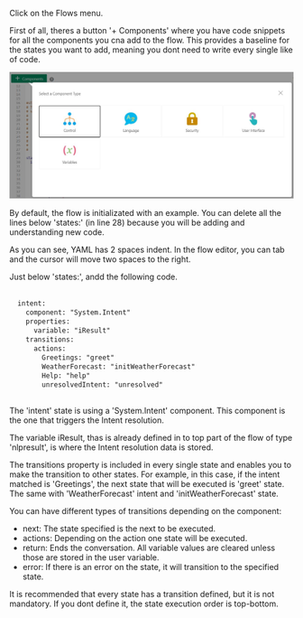 Click on the Flows menu.

First of all, theres a button '+ Components' where you have code snippets for all the components you cna add to the flow. This provides a baseline for the states you want to add, meaning you dont need to write every single like of code.

![Oracle Digital Assistant - component palette](./assets/components-palete.jpg)

By default, the flow is initializated with an example. You can delete all the lines below 'states:' (in line 28) because you will be adding and understanding new code.

As you can see, YAML has 2 spaces indent. In the flow editor, you can tab and the cursor will move two spaces to the right.

Just below 'states:', andd the following code.
<pre>
    <code>
  intent:
    component: "System.Intent"
    properties:
      variable: "iResult"
    transitions:
      actions:
        Greetings: "greet"
        WeatherForecast: "initWeatherForecast"
        Help: "help"
        unresolvedIntent: "unresolved"
    </code>
</pre>
The 'intent' state is using a 'System.Intent' component. This component is the one that triggers the Intent resolution.

The variable iResult, thas is already defined in to top part of the flow of type 'nlpresult', is where the Intent resolution data is stored.

The transitions property is included in every single state and enables you to make the transition to other states. For example, in this case, if the intent matched is 'Greetings', the next state that will be executed is 'greet' state. The same with 'WeatherForecast' intent and 'initWeatherForecast' state.

You can have different types of transitions depending on the component:
  * next: The state specified is the next to be executed.
  * actions: Depending on the action one state will be executed.
  * return: Ends the conversation. All variable values are cleared unless those are stored in the user variable.
  * error: If there is an error on the state, it will transition to the specified state.

It is recommended that every state has a transition defined, but it is not mandatory. If you dont define it, the state execution order is top-bottom.